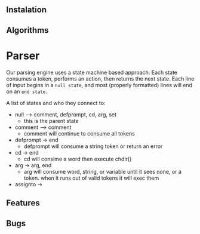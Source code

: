 Instalation
-----------

Algorithms
----------

Parser
======

Our parsing engine uses a state machine based approach. Each state
consumes a token, performs an action, then returns the next state.
Each line of input begins in a `null state`, and most (properly
formatted) lines will end on an `end state`. 

A list of states and who they connect to:

- null --> comment, defprompt, cd, arg, set
  - this is the parent state
- comment --> comment 
  - comment will continue to consume all tokens
- defprompt -> end
  - defprompt will consume a string token or return an error
- cd -> end
  - cd will consime a word then execute chdir()
- arg -> arg, end
  - arg will consume word, string, or variable until it sees none, or
    a <bg> token. when it runs out of valid tokens it will exec them
- assignto -> 

Features
--------

Bugs
----
